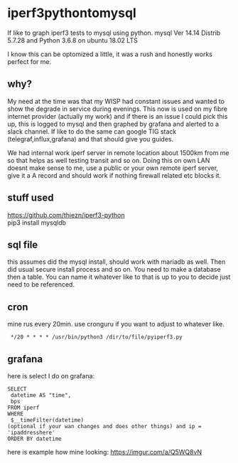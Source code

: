 # iperf3pythontomysql
If like to graph iperf3 tests to mysql using python. mysql  Ver 14.14 Distrib 5.7.28 and Python 3.6.8 on ubuntu 18.02 LTS

I know this can be optomized a little, it was a rush and honestly works perfect for me. 

## why? 
My need at the time was that my WISP had constant issues and wanted to show the degrade in service during evenings. This now is used on my fibre internet provider (actually my work) and if there is an issue I could pick this up, this is logged to mysql and then graphed by grafana and alerted to a slack channel. If like to do the same can google TIG stack (telegraf,influx,grafana) and that should give you guides. 

We had internal work iperf server in remote location about 1500km from me so that helps as well testing transit and so on. Doing this on own LAN doesnt make sense to me, use a public or your own remote iperf server, give it a A record and should work if nothing firewall related etc blocks it. 

## stuff used

https://github.com/thiezn/iperf3-python <br>
pip3 install mysqldb

## sql file

this assumes did the mysql install, should work with mariadb as well. Then did usual secure install process and so on. You need to make a database then a table. You can name it whatever like to that is up to you to decide just need to be referenced.

## cron
mine rus every 20min. use cronguru if you want to adjust to whatever like. 

 ``` */20 * * * * /usr/bin/python3 /dir/to/file/pyiperf3.py```
 
 ## grafana 
 
 here is select I do on grafana:
 ```
 SELECT
  datetime AS "time",
  bps
FROM iperf
WHERE
  $__timeFilter(datetime) 
 (optional if your wan changes and does other things) and ip = 'ipaddresshere'
ORDER BY datetime
```

here is example how mine looking: https://imgur.com/a/Q5WQ8vN 
